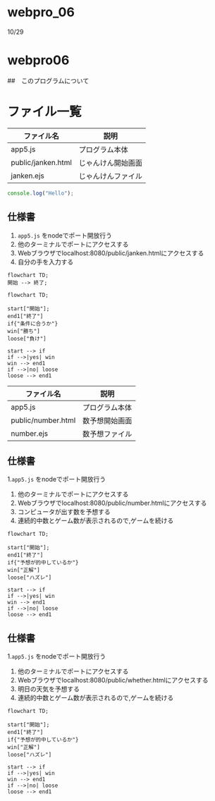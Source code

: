 # webpro_06
10/29
# webpro06
##　このプログラムについて
# ファイル一覧

ファイル名|説明
-|-
app5.js|プログラム本体
public/janken.html|じゃんけん開始画面
janken.ejs|じゃんけんファイル
```javascript
console.log("Hello");
```
## 仕様書
1. ```app5.js``` をnodeでポート開放行う
1. 他のターミナルでポートにアクセスする
1. Webブラウザでlocalhost:8080/public/janken.htmlにアクセスする
1. 自分の手を入力する

```mermaid
flowchart TD;
開始 --> 終了;
```

```mermaid
flowchart TD;

start["開始"];
end1["終了"]
if{"条件に合うか"}
win["勝ち"]
loose["負け"]

start --> if
if -->|yes| win
win --> end1
if -->|no| loose
loose --> end1
```
ファイル名|説明
-|-
app5.js|プログラム本体
public/number.html|数予想開始画面
number.ejs|数予想ファイル

## 仕様書
1.```app5.js``` をnodeでポート開放行う
1. 他のターミナルでポートにアクセスする
1. Webブラウザでlocalhost:8080/public/number.htmlにアクセスする
1. コンピュータが出す数を予想する
1. 連続的中数とゲーム数が表示されるので,ゲームを続ける


```mermaid
flowchart TD;

start["開始"];
end1["終了"]
if{"予想が的中しているか"}
win["正解"]
loose["ハズレ"]

start --> if
if -->|yes| win
win --> end1
if -->|no| loose
loose --> end1
```

## 仕様書
1.```app5.js``` をnodeでポート開放行う
1. 他のターミナルでポートにアクセスする
1. Webブラウザでlocalhost:8080/public/whether.htmlにアクセスする
1. 明日の天気を予想する
1. 連続的中数とゲーム数が表示されるので,ゲームを続ける

```mermaid
flowchart TD;

start["開始"];
end1["終了"]
if{"予想が的中しているか"}
win["正解"]
loose["ハズレ"]

start --> if
if -->|yes| win
win --> end1
if -->|no| loose
loose --> end1
```